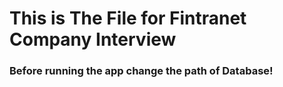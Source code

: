 # This is The File for Fintranet Company Interview

### Before running the app change the path of Database!

